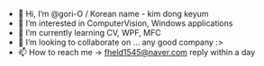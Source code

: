 - 👋 Hi, I’m @gori-O / Korean name - kim dong keyum
- 👀 I’m interested in ComputerVision, Windows applications
- 🌱 I’m currently learning CV, WPF, MFC
- 💞️ I’m looking to collaborate on ... any good company :>
- 📫 How to reach me -> fheld1545@naver.com   reply within a day
<!---
gori-O/gori-O is a ✨ special ✨ repository because its `README.md` (this file) appears on your GitHub profile.
You can click the Preview link to take a look at your changes.
--->
